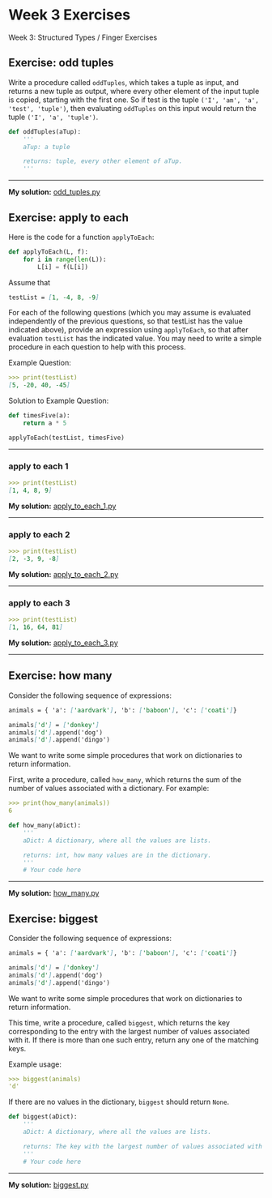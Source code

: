 # Week 3 Exercises

Week 3: Structured Types / Finger Exercises

## Exercise: odd tuples

Write a procedure called `oddTuples`, which takes a tuple as input, and returns a new tuple as output, where every other element of the input tuple is copied, starting with the first one. So if test is the tuple `('I', 'am', 'a', 'test', 'tuple')`, then evaluating `oddTuples` on this input would return the tuple `('I', 'a', 'tuple')`.

``` python
def oddTuples(aTup):
    '''
    aTup: a tuple

    returns: tuple, every other element of aTup.
    '''

```

---

**My solution:** [odd_tuples.py](odd_tuples.py)

## Exercise: apply to each

Here is the code for a function `applyToEach`:

``` python
def applyToEach(L, f):
    for i in range(len(L)):
        L[i] = f(L[i])
```

Assume that

``` markdown
testList = [1, -4, 8, -9]
```

For each of the following questions (which you may assume is evaluated independently of the previous questions, so that testList has the value indicated above), provide an expression using `applyToEach`, so that after evaluation `testList` has the indicated value. You may need to write a simple procedure in each question to help with this process.

Example Question:

``` markdown
>>> print(testList)
[5, -20, 40, -45]
```

Solution to Example Question:

``` python
def timesFive(a):
    return a * 5

applyToEach(testList, timesFive)
```

---

### apply to each 1

``` markdown
>>> print(testList)
[1, 4, 8, 9]
```

**My solution:**
[apply_to_each_1.py](apply_to_each_1.py)

---

### apply to each 2

``` markdown
>>> print(testList)
[2, -3, 9, -8]
```

**My solution:**
[apply_to_each_2.py](apply_to_each_2.py)

---

### apply to each 3

``` markdown
>>> print(testList)
[1, 16, 64, 81]
```

**My solution:**
[apply_to_each_3.py](apply_to_each_3.py)

---

## Exercise: how many

Consider the following sequence of expressions:

``` markdown
animals = { 'a': ['aardvark'], 'b': ['baboon'], 'c': ['coati']}

animals['d'] = ['donkey']
animals['d'].append('dog')
animals['d'].append('dingo')
```

We want to write some simple procedures that work on dictionaries to return information.

First, write a procedure, called `how_many`, which returns the sum of the number of values associated with a dictionary. For example:

``` markdown
>>> print(how_many(animals))
6
```

``` python
def how_many(aDict):
    '''
    aDict: A dictionary, where all the values are lists.

    returns: int, how many values are in the dictionary.
    '''
    # Your code here
```

---

**My solution:** [how_many.py](how_many.py)

## Exercise: biggest

Consider the following sequence of expressions:

``` markdown
animals = { 'a': ['aardvark'], 'b': ['baboon'], 'c': ['coati']}

animals['d'] = ['donkey']
animals['d'].append('dog')
animals['d'].append('dingo')
```

We want to write some simple procedures that work on dictionaries to return information.

This time, write a procedure, called `biggest`, which returns the key corresponding to the entry with the largest number of values associated with it. If there is more than one such entry, return any one of the matching keys.

Example usage:

``` markdown
>>> biggest(animals)
'd'
```

If there are no values in the dictionary, `biggest` should return `None`.

``` python
def biggest(aDict):
    '''
    aDict: A dictionary, where all the values are lists.

    returns: The key with the largest number of values associated with it
    '''
    # Your code here
```

---

**My solution:** [biggest.py](biggest.py)
